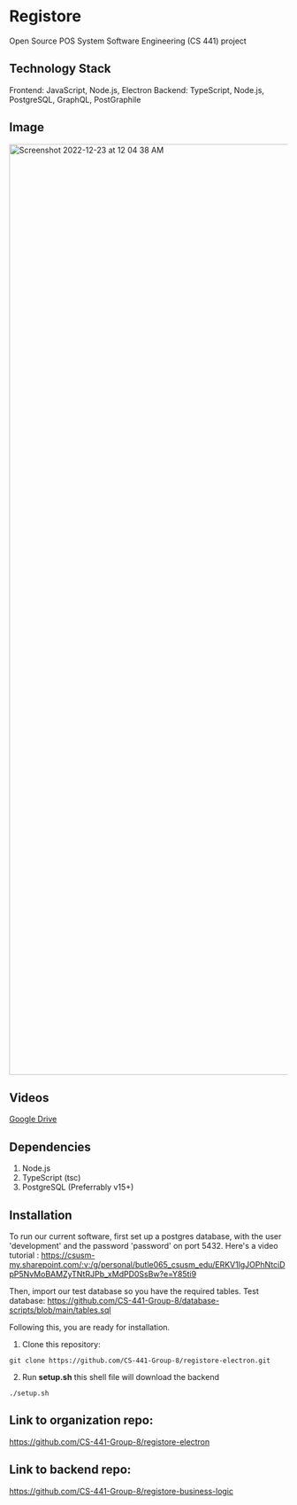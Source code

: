 # Registore
Open Source POS System Software Engineering (CS 441) project

## Technology Stack
Frontend: JavaScript, Node.js, Electron
Backend: TypeScript, Node.js, PostgreSQL, GraphQL, PostGraphile

## Image
<img width="1680" alt="Screenshot 2022-12-23 at 12 04 38 AM" src="https://user-images.githubusercontent.com/73256760/209297581-ec22a759-f020-4923-9d43-80055298b7e8.png">

## Videos
[Google Drive](https://drive.google.com/drive/folders/17ou2XJcI_9u1nk9TplU7rjnNtz1bx3NY?usp=share_link)

## Dependencies
1. Node.js
2. TypeScript (tsc)
3. PostgreSQL (Preferrably v15+)


## Installation
To run our current software, first set up a postgres database, with the user 'development' and the password 'password' on port 5432. 
Here's a video tutorial : https://csusm-my.sharepoint.com/:v:/g/personal/butle065_csusm_edu/ERKV1lgJOPhNtciDpP5NvMoBAMZyTNtRJPb_xMdPD0SsBw?e=Y85ti9

Then, import our test database so you have the required tables.
Test database: https://github.com/CS-441-Group-8/database-scripts/blob/main/tables.sql


Following this, you are ready for installation.
1. Clone this repository: 
```
git clone https://github.com/CS-441-Group-8/registore-electron.git
```

2. Run <b>setup.sh</b> this shell file will download the backend
```
./setup.sh
```

## Link to organization repo:
https://github.com/CS-441-Group-8/registore-electron

## Link to backend repo:
https://github.com/CS-441-Group-8/registore-business-logic
